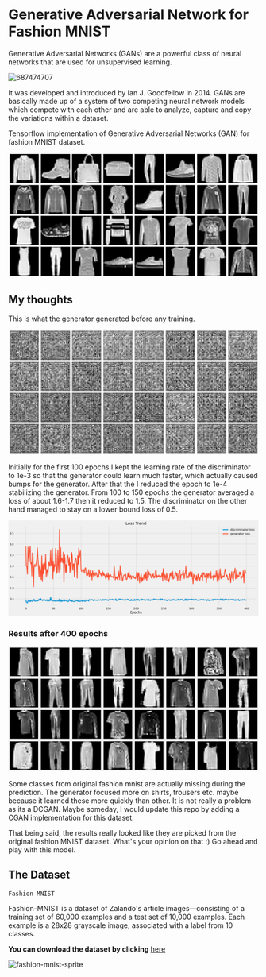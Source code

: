 # Generative Adversarial Network for Fashion MNIST

Generative Adversarial Networks (GANs) are a powerful class of neural networks that are used for unsupervised learning.

![687474707](https://user-images.githubusercontent.com/98907729/179423307-8665c6b2-88af-49be-b5f1-7cdf67f523d5.jpg)

It was developed and introduced by Ian J. Goodfellow in 2014. GANs are basically made up of a system of two competing neural network models which compete with each other and are able to analyze, capture and copy the variations within a dataset.

Tensorflow implementation of Generative Adversarial Networks (GAN) for fashion MNIST dataset.

![](fashion-mnist.png)

## My thoughts

This is what the generator generated before any training.

![](noise.gif)

Initially for the first 100 epochs I kept the learning rate of the discriminator to 1e-3 so that the generator could learn much faster, which actually caused bumps for the generator. After that the I reduced the epoch to 1e-4 stabilizing the generator. From 100 to 150 epochs the generator averaged a loss of about 1.6-1.7 then it reduced to 1.5. The discriminator on the other hand managed to stay on a lower bound loss of 0.5.

![](loss.png)

### Results after 400 epochs

![](GAN-generated.gif)

Some classes from original fashion mnist are actually missing during the prediction. The generator focused more on shirts, trousers etc. maybe because it learned these more quickly than other. It is not really a problem as its a DCGAN. Maybe someday, I would update this repo by adding a CGAN implementation for this dataset.

That being said, the results really looked like they are picked from the original fashion MNIST dataset. What's your opinion on that :)
Go ahead and play with this model.

## The Dataset

    Fashion MNIST

Fashion-MNIST is a dataset of Zalando's article images—consisting of a training set of 60,000 examples and a test set of 10,000 examples. Each example is a 28x28 grayscale image, associated with a label from 10 classes.

**You can download the dataset by clicking** [here](https://github.com/zalandoresearch/fashion-mnist)

![fashion-mnist-sprite](https://user-images.githubusercontent.com/98907729/179423228-73cfd6a1-dd80-40be-a82e-2a0e97cf5fc6.png)
